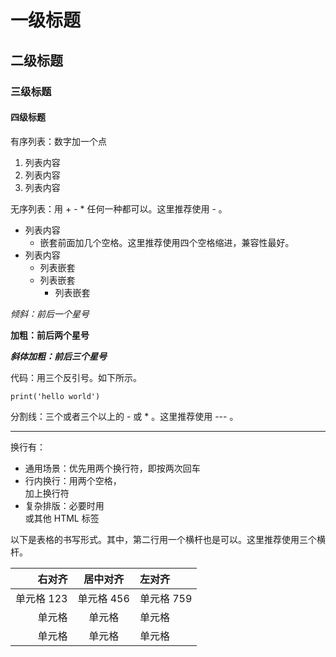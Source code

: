 # 一级标题
## 二级标题
### 三级标题
#### 四级标题

有序列表：数字加一个点

1. 列表内容
2. 列表内容
3. 列表内容

无序列表：用 + - * 任何一种都可以。这里推荐使用 - 。

- 列表内容
    - 嵌套前面加几个空格。这里推荐使用四个空格缩进，兼容性最好。
- 列表内容
    - 列表嵌套
    - 列表嵌套
        - 列表嵌套

*倾斜：前后一个星号*

**加粗：前后两个星号**

***斜体加粗：前后三个星号***

代码：用三个反引号。如下所示。

```
print('hello world')
```

分割线：三个或者三个以上的 - 或 * 。这里推荐使用 --- 。

---

换行有：

- 通用场景：优先用两个换行符，即按两次回车
- 行内换行：用两个空格，  
  加上换行符
- 复杂排版：必要时用 <br> 或其他 HTML 标签

以下是表格的书写形式。其中，第二行用一个横杆也是可以。这里推荐使用三个横杆。

| 右对齐 | 居中对齐 | 左对齐 |
| ---: | :---: | :--- |
| 单元格 123 | 单元格 456 | 单元格 759 |
| 单元格 | 单元格 | 单元格 |
| 单元格 | 单元格 | 单元格 |